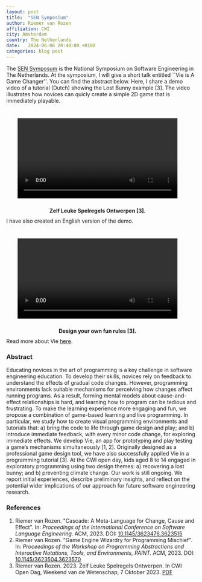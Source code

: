 ```yaml
---
layout: post
title:  "SEN Symposium"
author: Riemer van Rozen
affiliation: CWI
city: Amsterdam
country: The Netherlands
date:   2024-06-06 20:40:00 +0100
categories: blog post
---
```

The [SEN Symposum](https://www.sen-symposium.nl) is the
National Symposium on Software Engineering in The Netherlands.
At the symposium, I will give a short talk entitled ``Vie is A Game Changer''.
You can find the abstract below.
Here, I share a demo video of a tutorial (Dutch) showing the Lost Bunny example [3].
The video illustrates how novices can quicly create a simple 2D game that is immediately playable.

<div style="padding-left: 10px; padding-right: 10px; padding-bottom: 10px; padding-top: 10px; float: right; width: 100%; text-align: center; font-weight: bold;">
<figure class="video_container">
  <video controls="true" allowfullscreen="true" width="100%">
    <source src="/assets/Vie_demo_NL_subtitles.mp4">
  </video>
</figure>
<div style="padding-top: 10px">
  Zelf Leuke Spelregels Ontwerpen [3]. 
</div>
</div>

I have also created an English version of the demo.

<div style="padding-left: 10px; padding-right: 10px; padding-bottom: 10px; padding-top: 10px; float: right; width: 100%; text-align: center; font-weight: bold;">
<figure class="video_container">
  <video controls="true" allowfullscreen="true" width="100%">
    <source src="/assets/Vie_demo_EN_subtitles.mp4">
  </video>
</figure>
<div style="padding-top: 10px">
  Design your own fun rules [3].
</div>
</div>

Read more about Vie [here](/Vie/).

### Abstract
Educating novices in the art of programming is a key challenge in software engineering education. To develop their skills, novices rely on feedback to understand the effects of gradual code changes. However, programming environments lack suitable mechanisms for perceiving how changes affect running programs. As a result, forming mental models about cause-and-effect relationships is hard, and learning how to program can be tedious and frustrating.
To make the learning experience more engaging and fun, we propose a combination of game-based learning and live programming. In particular, we study how to create visual programming environments and tutorials that: a) bring the code to life through game design and play; and b) introduce immediate feedback, with every minor code change, for exploring immediate effects.
We develop Vie, an app for prototyping and play testing a game’s mechanisms simultaneously [1, 2]. Originally designed as a professional game design tool, we have also successfully applied Vie in a programming tutorial [3]. At the CWI open day, kids aged 8 to 14 engaged in exploratory programming using two design themes: a) recovering a lost bunny; and b) preventing climate change.
Our work is still ongoing. We report initial experiences, describe preliminary insights, and reflect on the potential wider implications of our approach for future software engineering research.

### References
1. Riemer van Rozen. "Cascade: A Meta-Language for Change, Cause and Effect". In: *Proceedings of the International Conference on Software Language Engineering.* ACM, 2023. DOI: [10.1145/3623476.3623515](https://doi.org/10.1145/3623476.3623515)
2. Riemer van Rozen. "Game Engine Wizardry for Programming Mischief". In: *Proceedings of the Workshop on Programming Abstractions and Interactive Notations, Tools, and Environments, PAINT.* ACM, 2023. DOI: [10.1145/3623504.3623570](https://doi.org/10.1145/3623504.3623570)
3. Riemer van Rozen. 2023. Zelf Leuke Spelregels Ontwerpen. In CWI Open Dag,
Weekend van de Wetenschap, 7 Oktober 2023. [PDF](/assets/CWI_Open_Dag_2023_Opdrachten.pdf)